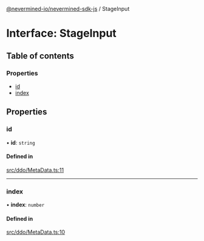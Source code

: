 [@nevermined-io/nevermined-sdk-js](../code-reference.md) / StageInput

# Interface: StageInput

## Table of contents

### Properties

- [id](StageInput.md#id)
- [index](StageInput.md#index)

## Properties

### id

• **id**: `string`

#### Defined in

[src/ddo/MetaData.ts:11](https://github.com/nevermined-io/sdk-js/blob/25074de/src/ddo/MetaData.ts#L11)

___

### index

• **index**: `number`

#### Defined in

[src/ddo/MetaData.ts:10](https://github.com/nevermined-io/sdk-js/blob/25074de/src/ddo/MetaData.ts#L10)
